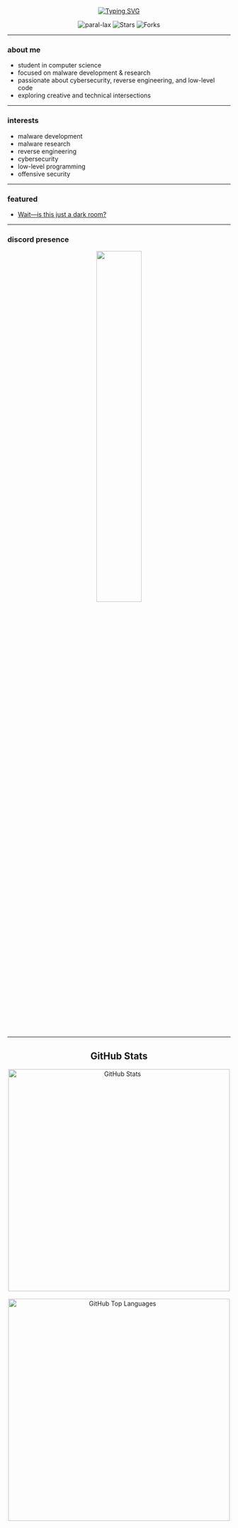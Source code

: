 <p align="center">
  <a href="https://git.io/typing-svg">
    <img src="https://readme-typing-svg.herokuapp.com?font=Fira+Code&duration=3000&pause=900&color=F7F7F7&center=true&width=520&lines=Hi+there!;I'm+parallax;+I'm+a+Computer+Science+Student;+I'm+also+a+Malware+Researcher" alt="Typing SVG"/>
  </a>
</p>

<p align="center">
  <img src="https://komarev.com/ghpvc/?username=paral-lax&label=Profile%20views&color=5c12df&style=flat" alt="paral-lax" />
  <img src="https://img.shields.io/badge/dynamic/json?&label=Total%20Stars&color=5c12df&style=flat&query=%24.stars&url=https://api.github-star-counter.workers.dev/user/paral-lax" alt="Stars"></a>
  <img src="https://img.shields.io/badge/dynamic/json?&label=Total%20Forks&color=5c12df&style=flat&query=%24.forks&url=https://api.github-star-counter.workers.dev/user/paral-lax" alt="Forks"></a>
</p>

---

### about me

- student in computer science  
- focused on malware development & research  
- passionate about cybersecurity, reverse engineering, and low-level code  
- exploring creative and technical intersections

---

### interests

- malware development
- malware research
- reverse engineering
- cybersecurity
- low-level programming
- offensive security

---

### featured

- [Wait—is this just a dark room?](https://github.com/paral-lax/Wait-is-this-just-a-dark-room)

---

### discord presence

<p align="center">
  <img src="https://lanyard-profile-readme.vercel.app/api/676767676767676767?idleMessage=Probably%20working%20on%20stupid%20Stuff." width="45%">
  <br>
</p>

---

<div align="center">
  <h2>GitHub Stats</h2>
  <img src="https://github-readme-stats.vercel.app/api?username=paral-lax&show_icons=true&count_private=true&theme=dark&hide_border=true" alt="GitHub Stats" width="500"/>
  <br>
  <br>
  <img src="https://github-readme-stats.vercel.app/api/top-langs/?username=paral-lax&theme=dark&layout=compact&hide_border=true" alt="GitHub Top Languages" width="500"/>
  <br>
</div>
